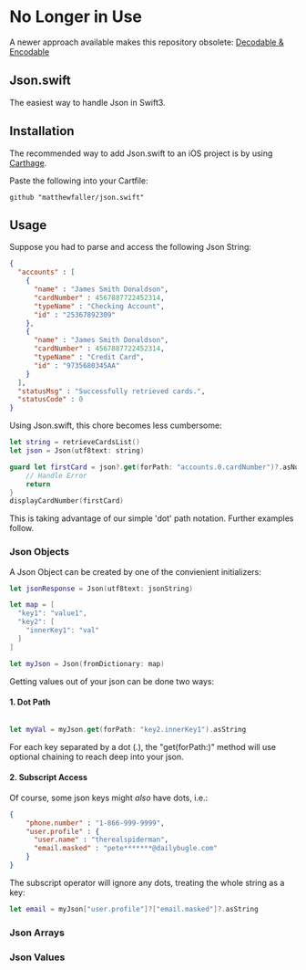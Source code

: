 # No Longer in Use
A newer approach available makes this repository obsolete:
[Decodable & Encodable](https://developer.apple.com/documentation/swift/codable)

## Json.swift
The easiest way to handle Json in Swift3. 

## Installation

The recommended way to add Json.swift to an iOS project is by using [Carthage](https://github.com/Carthage/Carthage).

Paste the following into your Cartfile: 

`github "matthewfaller/json.swift"`

## Usage

Suppose you had to parse and access the following Json String: 

```Json
{
  "accounts" : [
    {
      "name" : "James Smith Donaldson",
      "cardNumber" : 4567887722452314,
      "typeName" : "Checking Account",
      "id" : "25367892309"
    },
    {
      "name" : "James Smith Donaldson",
      "cardNumber" : 4567887722452314,
      "typeName" : "Credit Card",
      "id" : "9735680345AA"
    }
  ],
  "statusMsg" : "Successfully retrieved cards.",
  "statusCode" : 0
}
```

Using Json.swift, this chore becomes less cumbersome: 

```Swift
let string = retrieveCardsList()
let json = Json(utf8text: string)

guard let firstCard = json?.get(forPath: "accounts.0.cardNumber")?.asNumber else {
    // Handle Error
    return
}
displayCardNumber(firstCard)
```

This is taking advantage of our simple 'dot' path notation. Further examples follow. 

### Json Objects

A Json Object can be created by one of the convienient initializers: 

```Swift
let jsonResponse = Json(utf8text: jsonString)
```

```Swift
let map = [
  "key1": "value1",
  "key2": [
    "innerKey1": "val"
  ]
]

let myJson = Json(fromDictionary: map)
```

Getting values out of your json can be done two ways: 

#### 1. Dot Path 

```Swift

let myVal = myJson.get(forPath: "key2.innerKey1").asString
```
For each key separated by a dot (.), the "get(forPath:)" method will use optional chaining to reach deep into your json. 

#### 2. Subscript Access

Of course, some json keys might *also* have dots, i.e.: 

```Json
{
    "phone.number" : "1-866-999-9999",
    "user.profile" : {
      "user.name" : "therealspiderman",
      "email.masked" : "pete*******@dailybugle.com"
    }
}
```
The subscript operator will ignore any dots, treating the whole string as a key: 

```Swift
let email = myJson["user.profile"]?["email.masked"]?.asString
```

### Json Arrays


### Json Values

